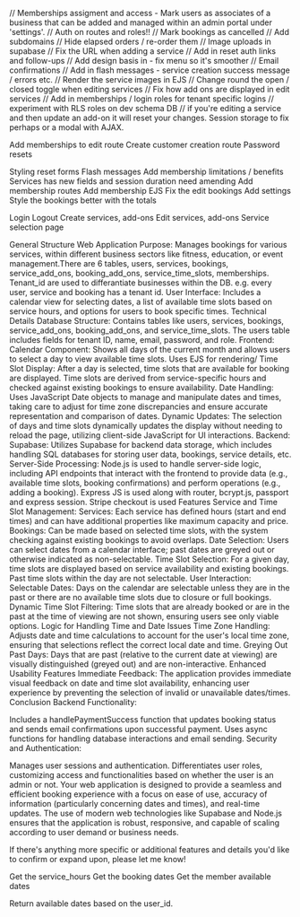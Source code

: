 // Memberships assigment and access  - Mark users as associates of a business that can be added and managed within an admin portal under 'settings'.
// Auth on routes and roles!! 
// Mark bookings as cancelled
// Add subdomains
// Hide elapsed orders / re-order them
// Image uploads in supabase
// Fix the URL when adding a service
// Add in reset auth links and follow-ups
// Add design basis in - fix menu so it's smoother
// Email confirmations
// Add in flash messages - service creation success message / errors etc. 
// Render the service images in EJS
// Change round the open / closed toggle when editing services
// Fix how add ons are displayed in edit services 
// Add in memberships / login roles for tenant specific logins
// experiment with RLS roles on dev schema DB
// if you're editing a service and then update an add-on it will reset your changes. Session storage to fix perhaps or a modal with AJAX. 

Add memberships to edit route
Create customer creation route
Password resets

Styling reset forms
Flash messages
Add membership limitations / benefits
Services has new fields and session duration need amending 
Add membership routes
Add membership EJS
Fix the edit bookings 
Add settings
Style the bookings better with the totals

<!-- Screens needed -->
Login
Logout
Create services, add-ons
Edit services, add-ons 
Service selection page


General Structure
Web Application Purpose: Manages bookings for various services, within different business sectors like fitness, education, or event management.There are 6 tables, users, services, bookings, service_add_ons, booking_add_ons, service_time_slots, memberships. Tenant_id are used to differantiate businesses within the DB. e.g. every user, service and booking has a tenant id. 
User Interface: Includes a calendar view for selecting dates, a list of available time slots based on service hours, and options for users to book specific times.
Technical Details
Database Structure:
Contains tables like users, services, bookings, service_add_ons, booking_add_ons, and service_time_slots.
The users table includes fields for tenant ID, name, email, password, and role.
Frontend:
Calendar Component: Shows all days of the current month and allows users to select a day to view available time slots. Uses EJS for rendering/
Time Slot Display: After a day is selected, time slots that are available for booking are displayed. Time slots are derived from service-specific hours and checked against existing bookings to ensure availability.
Date Handling: Uses JavaScript Date objects to manage and manipulate dates and times, taking care to adjust for time zone discrepancies and ensure accurate representation and comparison of dates.
Dynamic Updates: The selection of days and time slots dynamically updates the display without needing to reload the page, utilizing client-side JavaScript for UI interactions.
Backend:
Supabase: Utilizes Supabase for backend data storage, which includes handling SQL databases for storing user data, bookings, service details, etc.
Server-Side Processing: Node.js is used to handle server-side logic, including API endpoints that interact with the frontend to provide data (e.g., available time slots, booking confirmations) and perform operations (e.g., adding a booking).
Express JS is used along with router, bcrypt.js, passport and express session.
Stripe checkout is used 
Features
Service and Time Slot Management:
Services: Each service has defined hours (start and end times) and can have additional properties like maximum capacity and price.
Bookings: Can be made based on selected time slots, with the system checking against existing bookings to avoid overlaps.
Date Selection: Users can select dates from a calendar interface; past dates are greyed out or otherwise indicated as non-selectable.
Time Slot Selection: For a given day, time slots are displayed based on service availability and existing bookings. Past time slots within the day are not selectable.
User Interaction:
Selectable Dates: Days on the calendar are selectable unless they are in the past or there are no available time slots due to closure or full bookings.
Dynamic Time Slot Filtering: Time slots that are already booked or are in the past at the time of viewing are not shown, ensuring users see only viable options.
Logic for Handling Time and Date Issues
Time Zone Handling: Adjusts date and time calculations to account for the user's local time zone, ensuring that selections reflect the correct local date and time.
Greying Out Past Days: Days that are past (relative to the current date at viewing) are visually distinguished (greyed out) and are non-interactive.
Enhanced Usability Features
Immediate Feedback: The application provides immediate visual feedback on date and time slot availability, enhancing user experience by preventing the selection of invalid or unavailable dates/times.
Conclusion
Backend Functionality:

Includes a handlePaymentSuccess function that updates booking status and sends email confirmations upon successful payment.
Uses async functions for handling database interactions and email sending.
Security and Authentication:

Manages user sessions and authentication.
Differentiates user roles, customizing access and functionalities based on whether the user is an admin or not.
Your web application is designed to provide a seamless and efficient booking experience with a focus on ease of use, accuracy of information (particularly concerning dates and times), and real-time updates. The use of modern web technologies like Supabase and Node.js ensures that the application is robust, responsive, and capable of scaling according to user demand or business needs.

If there's anything more specific or additional features and details you'd like to confirm or expand upon, please let me know!



Get the service_hours
Get the booking dates
Get the member available dates

Return available dates based on the user_id.
